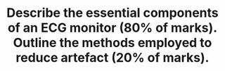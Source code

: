 ---
title: "Describe the essential components of an ECG monitor (80% of marks). Outline the methods employed to reduce artefact (20% of marks)."
entityType: SAQ
exam: PEX
college: CICM
year: 2016
sitting: A
question: 09
passRate: 50
EC_expectedDomains:
- "The amplifier has three essential functions: High input impedance so as to minimize signal loss and reject interference (50 – 60 Hz), differential amplification, (to amplify the potential difference detected by the skin electrodes), and high common mode rejection (e.g. > 50Hz) to aid eliminating muscle artefact or electrical interference from the power grid.)."
EC_extraCredit:
- "Better answers made mention of the two lead types: unipolar and bipolar."
EC_errorsCommon:
- "Vector analysis is not a component of the ECG machine and so was not required to answer the question."
---